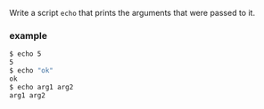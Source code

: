 Write a script `echo` that prints the arguments that were passed to it.

### example

```bash
$ echo 5
5
$ echo "ok"
ok
$ echo arg1 arg2
arg1 arg2
```
